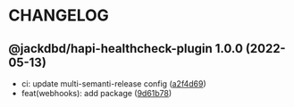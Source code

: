 # CHANGELOG

## @jackdbd/hapi-healthcheck-plugin 1.0.0 (2022-05-13)

* ci: update multi-semanti-release config ([a2f4d69](https://github.com/jackdbd/calderone/commit/a2f4d69))
* feat(webhooks): add package ([9d61b78](https://github.com/jackdbd/calderone/commit/9d61b78))
